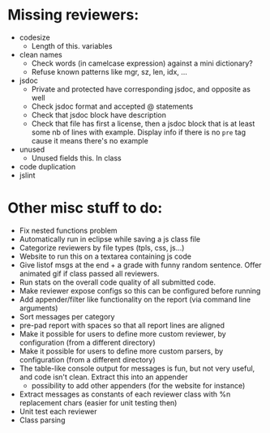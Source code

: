 Missing reviewers:
==================

- codesize
	- Length of this. variables
- clean names
	- Check words (in camelcase expression) against a mini dictionary?
	- Refuse known patterns like mgr, sz, len, idx, ...
- jsdoc
	- Private and protected have corresponding jsdoc, and opposite as well
	- Check jsdoc format and accepted @ statements
	- Check that jsdoc block have description
	- Check that file has first a license, then a jsdoc block that is at least some nb of lines with example. Display info if there is no `pre` tag cause it means there's no example
- unused
	- Unused fields this. In class
- code duplication
- jslint
	
Other misc stuff to do:
=======================

- Fix nested functions problem
- Automatically run in eclipse while saving a js class file
- Categorize reviewers by file types (tpls, css, js...)
- Website to run this on a textarea containing js code
- Give listof msgs at the end + a grade with funny random sentence. Offer animated gif if class passed all reviewers.
- Run stats on the overall code quality of all submitted code.
- Make reviewer expose configs so this can be configured before running
- Add appender/filter like functionality on the report (via command line arguments)
- Sort messages per category
- pre-pad report with spaces so that all report lines are aligned
- Make it possible for users to define more custom reviewer, by configuration (from a different directory)
- Make it possible for users to define more custom parsers, by configuration (from a different directory)
- The table-like console output for messages is fun, but not very useful, and code isn't clean. Extract this into an appender
	- possibility to add other appenders (for the website for instance)
- Extract messages as constants of each reviewer class with %n replacement chars (easier for unit testing then)
- Unit test each reviewer
- Class parsing